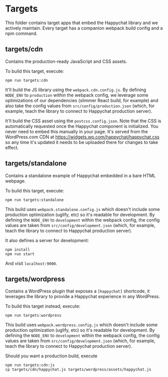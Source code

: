 # Targets

This folder contains target apps that embed the Happychat library and we actively maintain. Every target has a companion webpack build config and a npm command.

## targets/cdn

Contains the production-ready JavaScript and CSS assets.

To build this target, execute:

	npm run targets:cdn

It'll build the JS library using the `webpack.cdn.config.js`. By defining `NODE_ENV` to `production` within the webpack config, we leverage some optimizations of our dependencies (slimmer React build, for example) and also take the config values from `src/config/production.json` (which, for example, teach the library to connect to Happychat production server).

It'll build the CSS asset using the `postcss.config.json`. Note that the CSS is automatically requested once the Happychat component is initialized. You never need to embed this manually in your page. It's served from the WordPress.com CDN at https://widgets.wp.com/happychat/happychat.css so any time it's updated it needs to be uploaded there for changes to take effect.

## targets/standalone

Contains a standalone example of Happychat embedded in a bare HTML webpage.

To build this target, execute:

	npm run targets:standalone

This build uses `webpack.standalone.config.js` which doesn't include some production optimization (uglify, etc) so it's readable for development. By defining the `NODE_ENV` to `development` within the webpack config, the config values are taken from `src/config/development.json` (which, for example, teach the library to connect to Happychat production server).

It also defines a server for development:

    npm install
    npm run start

And visit `localhost:9000`.

## targets/wordpress

Contains a WordPress plugin that exposes a `[happychat]` shortcode, it leverages the library to provide a Happychat experience in any WordPress.

To build this target instead, execute:

	npm run targets:wordpress

This build uses `webpack.wordpress.config.js` which doesn't include some production optimization (uglify, etc) so it's readable for development. By defining the `NODE_ENV` to `development` within the webpack config, the config values are taken from `src/config/development.json` (which, for example, teach the library to connect to Happychat production server).

Should you want a production build, execute

	npm run targets:cdn:js
	cp targets/cdn/happychat.js targets/wordpress/assets/happychat.js
